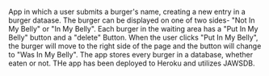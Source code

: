 App in which a user submits a burger's name, creating a new entry in a burger dataase.
The burger can be displayed on one of two sides- "Not In My Belly" or "In My Belly".
Each burger in the waiting area has a "Put In My Belly" button and a "delete" Button. 
When the user clicks "Put In My Belly", the burger will move to the right side of the page and the button will change to "Was In My Belly".
The app stores every burger in a database, whether eaten or not.
THe app has been deployed to Heroku and utilizes JAWSDB.
